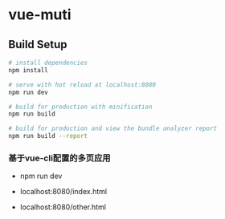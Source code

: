 # vue-muti

## Build Setup

``` bash
# install dependencies
npm install

# serve with hot reload at localhost:8080
npm run dev

# build for production with minification
npm run build

# build for production and view the bundle analyzer report
npm run build --report
```

### 基于vue-cli配置的多页应用

* npm run dev

* localhost:8080/index.html

* localhost:8080/other.html

